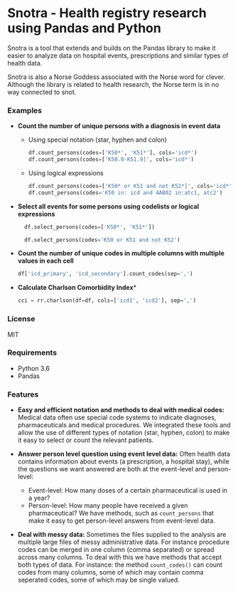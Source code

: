 # Snotra - Health registry research using Pandas and Python
Snotra is a tool that extends and builds on the Pandas library to make it easier to analyze data on hospital events, prescriptions and similar types of health data.

Snotra is also a Norse Goddess associated with the Norse word for clever. Although the library is related to health research, the Norse term is in no way connected to snot.

### Examples
- **Count the number of unique persons with a diagnosis in event data**
    - Using special notation (star, hyphen and colon)
        ```python
        df.count_persons(codes=['K50*', 'K51*'], cols='icd*')        
        df.count_persons(codes=['K50.0-K51.9]', cols='icd*')        
        ```
  
    - Using logical expressions
        ```python
        df.count_persons(codes=['K50* or K51 and not K52*]', cols='icd*')        
        df.count_persons(codes='K50 in: icd and 4AB02 in:atc1, atc2')
        ```

    
- **Select all events for some persons using codelists or logical expressions**

    ```python
      df.select_persons(codes=['K50*', 'K51*'])

      df.select_persons(codes='K50 or K51 and not K52')

    ```

- **Count the number of unique codes in multiple columns with multiple values in each cell**
    ```python
    df['icd_primary', 'icd_secondary'].count_codes(sep=',')

    ```
- **Calculate Charlson Comorbidity Index***
    ```python
    cci = rr.charlson(df=df, cols=['icd1', 'icd2'], sep=',')
    ```

 ### License
 MIT
 
 ### Requirements
 - Python 3.6 
 - Pandas
 
 
 ### Features
 - **Easy and efficient notation and methods to deal with medical codes:** Medical data often use special code systems to indicate diagnoses, pharmaceuticals and medical procedures. We integrated these tools and allow the use of different types of notation (star, hyphen, colon) to make it easy to select or count the relevant patients.

- **Answer person level question using event level data:** Often health data contains information about events (a prescription, a hospital stay), while the questions we want answered are both at the event-level and person-level:
    - Event-level: How many doses of a certain pharmaceutical is used in a year?
    - Person-level: How many people have received a given pharmaceutical?
 We have methods, such as `count_persons` that make it easy to get person-level answers from event-level data.

- **Deal with messy data:** Sometimes the files supplied to the analysis are multiple large files of messy administrative data. For instance procedure codes can be merged in one column (comma separated) or spread across many columns. To deal with this we have methods that accept both types of data. For instance: the method `count_codes()` can count codes from many columns, some of which may contain comma seperated codes, some of which may be single valued.
